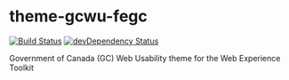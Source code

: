 theme-gcwu-fegc
===============

[![Build Status](https://travis-ci.org/wet-boew/theme-gcwu-fegc.svg?branch=master)](https://travis-ci.org/wet-boew/theme-gcwu-fegc)
[![devDependency Status](https://david-dm.org/wet-boew/theme-gcwu-fegc/dev-status.svg)](https://david-dm.org/wet-boew/wet-boew#info=devDependencies)

Government of Canada (GC) Web Usability theme for the Web Experience Toolkit
